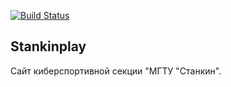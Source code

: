 [![Build Status](https://travis-ci.org/stankinplay/stankinplay.svg)](https://travis-ci.org/stankinplay/stankinplay.svg)

## Stankinplay

Сайт киберспортивной секции "МГТУ "Станкин".
